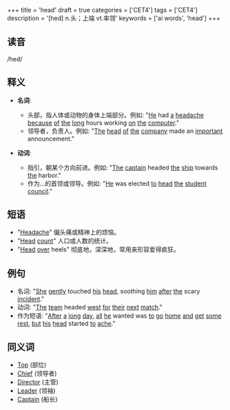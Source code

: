 +++
title = 'head'
draft = true
categories = ['CET4']
tags = ['CET4']
description = '[hed] n.头；上端 vt.率领'
keywords = ['ai words', 'head']
+++

## 读音
/hed/

## 释义
- **名词**:
  - 头部，指人体或动物的身体上端部分。例如: "[He](/zh/post/he/) had [a](/zh/post/a/) [headache](/zh/post/headache/) [because](/zh/post/because/) [of](/zh/post/of/) [the](/zh/post/the/) [long](/zh/post/long/) hours working [on](/zh/post/on/) [the](/zh/post/the/) [computer](/zh/post/computer/)."
  - 领导者，负责人。例如: "[The](/zh/post/the/) [head](/zh/post/head/) [of](/zh/post/of/) [the](/zh/post/the/) [company](/zh/post/company/) made an [important](/zh/post/important/) announcement."

- **动词**:
  - 指引，朝某个方向前进。例如: "[The](/zh/post/the/) [captain](/zh/post/captain/) headed [the](/zh/post/the/) [ship](/zh/post/ship/) towards [the](/zh/post/the/) harbor."
  - 作为…的首领或领导。例如: "[He](/zh/post/he/) was elected [to](/zh/post/to/) [head](/zh/post/head/) [the](/zh/post/the/) [student](/zh/post/student/) [council](/zh/post/council/)."

## 短语
- "[Headache](/zh/post/headache/)" 偏头痛或精神上的烦恼。
- "[Head](/zh/post/head/) [count](/zh/post/count/)" 人口或人数的统计。
- "[Head](/zh/post/head/) [over](/zh/post/over/) heels" 彻底地，深深地，常用来形容爱得疯狂。

## 例句
- 名词: "[She](/zh/post/she/) [gently](/zh/post/gently/) touched [his](/zh/post/his/) [head](/zh/post/head/), soothing [him](/zh/post/him/) [after](/zh/post/after/) [the](/zh/post/the/) scary [incident](/zh/post/incident/)."
- 动词: "[The](/zh/post/the/) [team](/zh/post/team/) headed [west](/zh/post/west/) [for](/zh/post/for/) [their](/zh/post/their/) [next](/zh/post/next/) [match](/zh/post/match/)."
- 作为短语: "[After](/zh/post/after/) [a](/zh/post/a/) [long](/zh/post/long/) [day](/zh/post/day/), [all](/zh/post/all/) [he](/zh/post/he/) wanted was [to](/zh/post/to/) [go](/zh/post/go/) [home](/zh/post/home/) [and](/zh/post/and/) [get](/zh/post/get/) [some](/zh/post/some/) [rest](/zh/post/rest/), [but](/zh/post/but/) [his](/zh/post/his/) [head](/zh/post/head/) started [to](/zh/post/to/) [ache](/zh/post/ache/)."

## 同义词
- [Top](/zh/post/top/) (部位)
- [Chief](/zh/post/chief/) (领导者)
- [Director](/zh/post/director/) (主管)
- [Leader](/zh/post/leader/) (领袖)
- [Captain](/zh/post/captain/) (船长)
